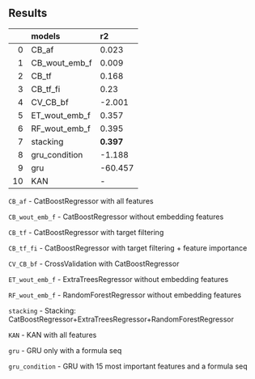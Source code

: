 ## Results

|    | models        | r2        |
|---:|:--------------|:----------|
|  0 | CB_af         | 0.023     |
|  1 | CB_wout_emb_f | 0.009     |
|  2 | CB_tf         | 0.168     |
|  3 | CB_tf_fi      | 0.23      |
|  4 | CV_CB_bf      | -2.001    |
|  5 | ET_wout_emb_f | 0.357     |
|  6 | RF_wout_emb_f | 0.395     |
|  7 | stacking      | **0.397** |
|  8 | gru_condition | -1.188    |
|  9 | gru           | -60.457   |
| 10 | KAN           | -         |

`CB_af` - CatBoostRegressor with all features

`CB_wout_emb_f` - CatBoostRegressor without embedding features

`CB_tf` - CatBoostRegressor with target filtering

`CB_tf_fi` - CatBoostRegressor with target filtering + feature importance

`CV_CB_bf` - CrossValidation with CatBoostRegressor

`ET_wout_emb_f` - ExtraTreesRegressor without embedding features

`RF_wout_emb_f` - RandomForestRegressor without embedding features

`stacking` - Stacking: CatBoostRegressor+ExtraTreesRegressor+RandomForestRegressor

`KAN` - KAN with all features

`gru` - GRU only with a formula seq

`gru_condition` - GRU with 15 most important features and a formula seq 
